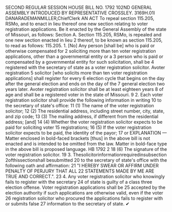 SECOND REGULAR SESSION
HOUSE BILL NO. 1792
102ND GENERAL ASSEMBLY
INTRODUCED BY REPRESENTATIVE CROSSLEY.
3169H.01I DANARADEMANMILLER,ChiefClerk
AN ACT
To repeal section 115.205, RSMo, and to enact in lieu thereof one new section relating to
voter registration applications.
Be it enacted by the General Assembly of the state of Missouri, as follows:
Section A. Section 115.205, RSMo, is repealed and one new section enacted in lieu
2 thereof, to be known as section 115.205, to read as follows:
115.205. 1. [No] Any person [shall be] who is paid or otherwise compensated for
2 soliciting more than ten voter registration applications, other than a governmental entity or a
3 person who is paid or compensated by a governmental entity for such solicitation, shall be
4 registered with the secretary of state as a voter registration solicitor. Avoter registration
5 solicitor [who solicits more than ten voter registration applications] shall register for every
6 election cycle that begins on the day after the general election and ends on the day of the
7 general election two years later. Avoter registration solicitor shall be at least eighteen years
8 of age and shall be a registered voter in the state of Missouri.
9 2. Each voter registration solicitor shall provide the following information in writing
10 to the secretary of state's office:
11 (1) The name of the voter registration solicitor;
12 (2) The residential address, including street number, city, state, and zip code;
13 (3) The mailing address, if different from the residential address; [and]
14 (4) Whether the voter registration solicitor expects to be paid for soliciting voter
15 registrations;
16 (5) If the voter registration solicitor expects to be paid, the identity of the payor;
17 or
EXPLANATION — Matter enclosed in bold-faced brackets [thus] in the above bill is not enacted and is
intended to be omitted from the law. Matter in bold-face type in the above bill is proposed language.
HB 1792 2
18 (6) The signature of the voter registration solicitor.
19 3. Thesolicitorinformationrequiredinsubsection 2ofthissectionshall besubmitted
20 to the secretary of state's office with the following oath and affirmation:
21 "I HEREBY SWEAR OR AFFIRM UNDER PENALTY OF PERJURY THAT ALL
22 STATEMENTS MADE BY ME ARE TRUE AND CORRECT.".
23 4. Any voter registration solicitor who knowingly fails to register with the secretary
24 of state is guilty of a class three election offense. Voter registration applications shall be
25 accepted by the election authority if such applications are otherwise valid, even if the voter
26 registration solicitor who procured the applications fails to register with or submits false
27 information to the secretary of state.
✔